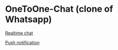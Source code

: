# OneToOne-Chat (clone of Whatsapp)

[Realtime chat](https://github.com/Erdaulet0341/OneToOne-Chat/assets/98634106/e7b9b0a5-2944-4ba1-80ed-716035a2abac)





[Push notification](https://github.com/Erdaulet0341/OneToOne-Chat/assets/98634106/6f50fabe-035a-4f2f-8b14-007b0927e705)

